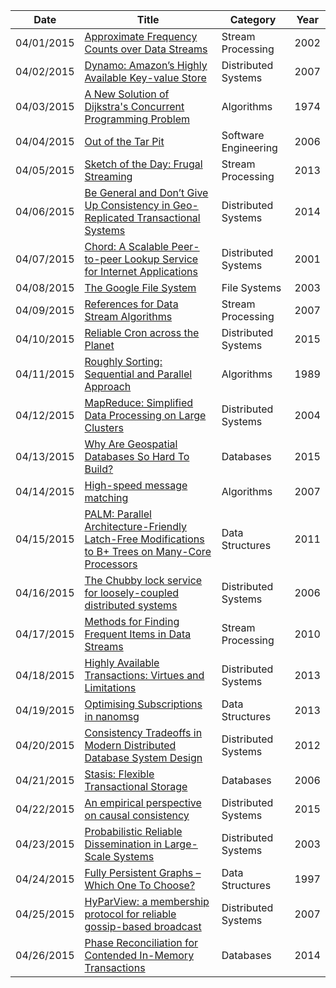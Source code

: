 | Date       | Title         | Category  | Year  |
| ---------- |---------------| ----------|-------|
| 04/01/2015 | [Approximate Frequency Counts over Data Streams](http://www.vldb.org/conf/2002/S10P03.pdf) | Stream Processing | 2002
| 04/02/2015 | [Dynamo: Amazon’s Highly Available Key-value Store ](http://www.allthingsdistributed.com/files/amazon-dynamo-sosp2007.pdf) | Distributed Systems | 2007
| 04/03/2015 | [A New Solution of Dijkstra's Concurrent Programming Problem](http://research.microsoft.com/en-us/um/people/lamport/pubs/bakery.pdf) | Algorithms | 1974
| 04/04/2015 | [Out of the Tar Pit](http://shaffner.us/cs/papers/tarpit.pdf) | Software Engineering | 2006
| 04/05/2015 | [Sketch of the Day: Frugal Streaming](http://research.neustar.biz/2013/09/16/sketch-of-the-day-frugal-streaming/) | Stream Processing | 2013
| 04/06/2015 | [Be General and Don’t Give Up Consistency in Geo-Replicated Transactional Systems](http://hyflow.org/pubs/opodis14-alvin.pdf) | Distributed Systems | 2014
| 04/07/2015 | [Chord: A Scalable Peer-to-peer Lookup Service for Internet Applications](http://www.cs.berkeley.edu/~rxin/db-papers/Chord-DHT.pdf) | Distributed Systems | 2001
| 04/08/2015 | [The Google File System](http://static.googleusercontent.com/media/research.google.com/en/us/archive/gfs-sosp2003.pdf) | File Systems | 2003
| 04/09/2015 | [References for Data Stream Algorithms](http://dimacs.rutgers.edu/~graham/pubs/papers/bristol.pdf) | Stream Processing | 2007
| 04/10/2015 | [Reliable Cron across the Planet](https://queue.acm.org/detail.cfm?id=2745840) | Distributed Systems | 2015
| 04/11/2015 | [Roughly Sorting: Sequential and Parallel Approach](http://ci.nii.ac.jp/naid/110002673489/en) | Algorithms | 1989
| 04/12/2015 | [MapReduce: Simplified Data Processing on Large Clusters](http://static.googleusercontent.com/external_content/untrusted_dlcp/research.google.com/en/us/archive/mapreduce-osdi04.pdf) | Distributed Systems | 2004
| 04/13/2015 | [Why Are Geospatial Databases So Hard To Build?](http://www.jandrewrogers.com/2015/03/02/geospatial-databases-are-hard/) | Databases | 2015
| 04/14/2015 | [High-speed message matching](http://zeromq.org/whitepapers:message-matching) | Algorithms | 2007
| 04/15/2015 | [PALM: Parallel Architecture-Friendly Latch-Free Modifications to B+ Trees on Many-Core Processors](http://cs.unc.edu/~sewall/palm.pdf) | Data Structures | 2011
| 04/16/2015 | [The Chubby lock service for loosely-coupled distributed systems](http://static.googleusercontent.com/media/research.google.com/en/us/archive/chubby-osdi06.pdf) | Distributed Systems | 2006
| 04/17/2015 | [Methods for Finding Frequent Items in Data Streams](http://citeseerx.ist.psu.edu/viewdoc/download?doi=10.1.1.187.9800&rep=rep1&type=pdf) | Stream Processing | 2010
| 04/18/2015 | [Highly Available Transactions: Virtues and Limitations](http://www.bailis.org/papers/hat-vldb2014.pdf) | Distributed Systems | 2013
| 04/19/2015 | [Optimising Subscriptions in nanomsg](http://250bpm.com/blog:19) | Data Structures | 2013
| 04/20/2015 | [Consistency Tradeoffs in Modern Distributed Database System Design](http://cs-www.cs.yale.edu/homes/dna/papers/abadi-pacelc.pdf) | Distributed Systems | 2012
| 04/21/2015 | [Stasis: Flexible Transactional Storage](http://www.cs.berkeley.edu/~brewer/sears-2006.pdf) | Databases | 2006
| 04/22/2015 | [An empirical perspective on causal consistency](http://dl.acm.org/ft_gateway.cfm?id=2745949&ftid=1564565&dwn=1&CFID=654404680&CFTOKEN=66137796) | Distributed Systems | 2015
| 04/23/2015 | [Probabilistic Reliable Dissemination in Large-Scale Systems](http://pages.saclay.inria.fr/laurent.massoulie/ieee_tpds.pdf) | Distributed Systems | 2003
| 04/24/2015 | [Fully Persistent Graphs – Which One To Choose?](http://web.engr.oregonstate.edu/~erwig/papers/PersistentGraphs_IFL97.pdf) | Data Structures | 1997
| 04/25/2015 | [HyParView: a membership protocol for reliable gossip-based broadcast](http://www.gsd.inesc-id.pt/~ler/reports/dsn07-leitao.pdf) | Distributed Systems | 2007
| 04/26/2015 | [Phase Reconciliation for Contended In-Memory Transactions](http://pdos.csail.mit.edu/~neha/phaser.pdf) | Databases | 2014
